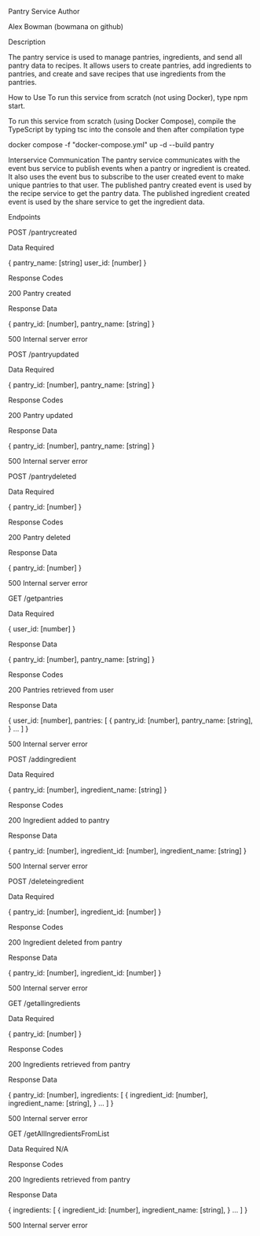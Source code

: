 Pantry Service
Author

Alex Bowman (bowmana on github)

Description

The pantry service is used to manage pantries, ingredients, and send all pantry data to recipes. It allows users to create pantries, add ingredients to pantries, and create and save recipes that use ingredients from the pantries.

How to Use
To run this service from scratch (not using Docker), type npm start.

To run this service from scratch (using Docker Compose), compile the TypeScript by typing tsc into the console and then after compilation type

docker compose -f "docker-compose.yml" up -d --build pantry

Interservice Communication
The pantry service communicates with the event bus service to publish events when a pantry or ingredient is created. It also uses the event bus to subscribe to the user created event to make unique pantries to that user. The published pantry created event is used by the recipe service to get the pantry data. The published ingredient created event is used by the share service to get the ingredient data.

Endpoints

POST /pantrycreated

Data Required

{
pantry_name: [string]
user_id: [number]
}

Response Codes

200 Pantry created

Response Data

{
pantry_id: [number],
pantry_name: [string]
}

500 Internal server error

POST /pantryupdated

Data Required

{
pantry_id: [number],
pantry_name: [string]
}

Response Codes

200 Pantry updated

Response Data

{
pantry_id: [number],
pantry_name: [string]
}

500 Internal server error

POST /pantrydeleted

Data Required

{
pantry_id: [number]
}

Response Codes

200 Pantry deleted

Response Data

{
pantry_id: [number]
}

500 Internal server error

GET /getpantries

Data Required

{
user_id: [number]
}

Response Data

{
pantry_id: [number],
pantry_name: [string]
}

Response Codes

200 Pantries retrieved from user

Response Data

{
user_id: [number],
pantries: [
{
pantry_id: [number],
pantry_name: [string],
}
...
]
}

500 Internal server error

POST /addingredient

Data Required

{
pantry_id: [number],
ingredient_name: [string]
}

Response Codes

200 Ingredient added to pantry

Response Data

{
pantry_id: [number],
ingredient_id: [number],
ingredient_name: [string]
}

500 Internal server error

POST /deleteingredient

Data Required

{
pantry_id: [number],
ingredient_id: [number]
}

Response Codes

200 Ingredient deleted from pantry

Response Data

{
pantry_id: [number],
ingredient_id: [number]
}

500 Internal server error

GET /getallingredients

Data Required

{
pantry_id: [number]
}

Response Codes

200 Ingredients retrieved from pantry

Response Data

{
pantry_id: [number],
ingredients: [
{
ingredient_id: [number],
ingredient_name: [string],
}
...
]
}

500 Internal server error

GET /getAllIngredientsFromList

Data Required N/A

Response Codes

200 Ingredients retrieved from pantry

Response Data

{
ingredients: [
{
ingredient_id: [number],
ingredient_name: [string],
}
...
]
}

500 Internal server error
